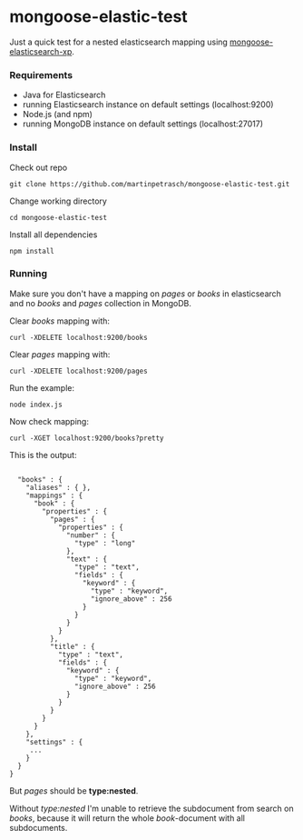 # mongoose-elastic-test

Just a quick test for a nested elasticsearch mapping using [mongoose-elasticsearch-xp](https://github.com/jbdemonte/mongoose-elasticsearch-xp).

### Requirements

- Java for Elasticsearch
- running Elasticsearch instance on default settings (localhost:9200)
- Node.js (and npm)
- running MongoDB instance on default settings (localhost:27017)

### Install

Check out repo
```
git clone https://github.com/martinpetrasch/mongoose-elastic-test.git
```

Change working directory
```
cd mongoose-elastic-test
```

Install all dependencies
```
npm install
```

### Running

Make sure you don't have a mapping on *pages* or *books* in elasticsearch and no *books* and *pages* collection in MongoDB.

Clear *books* mapping with:
```
curl -XDELETE localhost:9200/books
```

Clear *pages* mapping with:
```
curl -XDELETE localhost:9200/pages
```

Run the example:
```
node index.js
```

Now check mapping:
```
curl -XGET localhost:9200/books?pretty
```

This is the output:
```

  "books" : {
    "aliases" : { },
    "mappings" : {
      "book" : {
        "properties" : {
          "pages" : {
            "properties" : {
              "number" : {
                "type" : "long"
              },
              "text" : {
                "type" : "text",
                "fields" : {
                  "keyword" : {
                    "type" : "keyword",
                    "ignore_above" : 256
                  }
                }
              }
            }
          },
          "title" : {
            "type" : "text",
            "fields" : {
              "keyword" : {
                "type" : "keyword",
                "ignore_above" : 256
              }
            }
          }
        }
      }
    },
    "settings" : {
     ...
    }
  }
}
```

But *pages* should be **type:nested**.

Without *type:nested* I'm unable to retrieve the subdocument from search on *books*, because it will return the whole *book*-document with all subdocuments.
